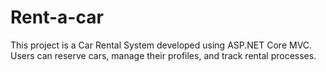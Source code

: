 # Rent-a-car
This project is a Car Rental System developed using ASP.NET Core MVC. Users can reserve cars, manage their profiles, and track rental processes.
